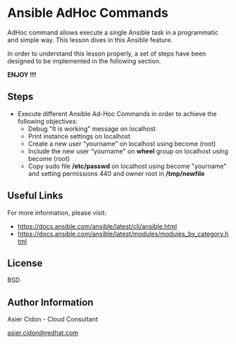 # Ansible AdHoc Commands

AdHoc command allows execute a single Ansible task in a programmatic and simple way. This lesson dives in this Ansible feature.

In order to understand this lesson properly, a set of steps have been designed to be implemented in the following section.

**ENJOY !!!**

## Steps 

- Execute different Ansible Ad-Hoc Commands in order to achieve the following objectives:
    * Debug "It is working" message on localhost
    * Print instance settings on localhost
    * Create a new user "yourname" on localhost using become (root)
    * Include the new user "yourname" on **wheel** group on localhost using become (root)
    * Copy sudo file **/etc/passwd** on localhost using become "yourname" and setting permissions 440 and owner root in **/tmp/newfile**

## Useful Links

For more information, please visit:

-   https://docs.ansible.com/ansible/latest/cli/ansible.html
-   https://docs.ansible.com/ansible/latest/modules/modules_by_category.html

License
-------

BSD

Author Information
------------------

 Asier Cidon - Cloud Consultant

 asier.cidon@redhat.com